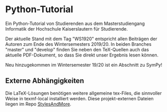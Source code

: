 # Python-Tutorial

Ein Python-Tutorial von Studierenden aus dem Masterstudiengang Informatik der Hochschule Kaiserslautern für Studierende.

Der aktuelle Stand mit dem Tag "WS1920" entspricht allen Beiträgen der Autoren zum Ende des Wintersemesters 2019/20. In beiden Branches "master" und "develop" finden Sie neben den TeX-Quellen auch das aktuelle PDF-Dokument, so dass Sie direkt unser Ergebnis lesen können.


Neu hinzugekommen im Wintersemester 19/20 ist ein Abschnitt zu SymPy!

## Externe Abhängigkeiten
Die LaTeX-Lösungen benötigen weitere allgemeine tex-Files, die sinnvoller Weise in texmf-local installiert werden. Diese projekt-externen Dateien
liegen im Repo [StylesAndMore](https://github.com/MBrill/StylesAndMore).
